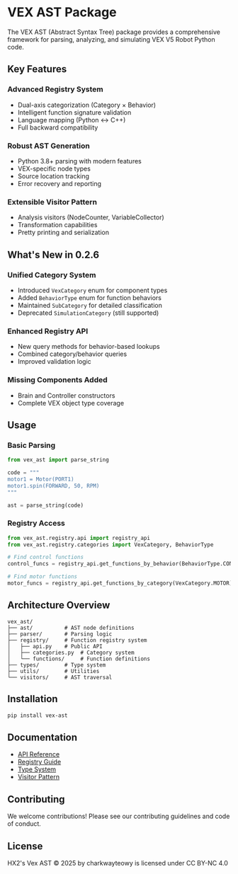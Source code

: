 # VEX AST Package

The VEX AST (Abstract Syntax Tree) package provides a comprehensive framework for parsing, analyzing, and simulating VEX V5 Robot Python code.

## Key Features

### Advanced Registry System
- Dual-axis categorization (Category × Behavior)
- Intelligent function signature validation
- Language mapping (Python ↔ C++)
- Full backward compatibility

### Robust AST Generation
- Python 3.8+ parsing with modern features
- VEX-specific node types
- Source location tracking
- Error recovery and reporting

### Extensible Visitor Pattern
- Analysis visitors (NodeCounter, VariableCollector)
- Transformation capabilities
- Pretty printing and serialization

## What's New in 0.2.6

### Unified Category System
- Introduced `VexCategory` enum for component types
- Added `BehaviorType` enum for function behaviors
- Maintained `SubCategory` for detailed classification
- Deprecated `SimulationCategory` (still supported)

### Enhanced Registry API
- New query methods for behavior-based lookups
- Combined category/behavior queries
- Improved validation logic

### Missing Components Added
- Brain and Controller constructors
- Complete VEX object type coverage

## Usage

### Basic Parsing
```python
from vex_ast import parse_string

code = """
motor1 = Motor(PORT1)
motor1.spin(FORWARD, 50, RPM)
"""

ast = parse_string(code)
```

### Registry Access
```python
from vex_ast.registry.api import registry_api
from vex_ast.registry.categories import VexCategory, BehaviorType

# Find control functions
control_funcs = registry_api.get_functions_by_behavior(BehaviorType.CONTROL)

# Find motor functions
motor_funcs = registry_api.get_functions_by_category(VexCategory.MOTOR)
```

## Architecture Overview

```
vex_ast/
├── ast/          # AST node definitions
├── parser/       # Parsing logic
├── registry/     # Function registry system
│   ├── api.py    # Public API
│   ├── categories.py  # Category system
│   └── functions/     # Function definitions
├── types/        # Type system
├── utils/        # Utilities
└── visitors/     # AST traversal
```

## Installation

```bash
pip install vex-ast
```

## Documentation

- [API Reference](./READMEAPI.md)
- [Registry Guide](./registry/README.md)
- [Type System](./types/README.md)
- [Visitor Pattern](./visitors/README.md)

## Contributing

We welcome contributions! Please see our contributing guidelines and code of conduct.

## License

HX2's Vex AST © 2025 by charkwayteowy is licensed under CC BY-NC 4.0